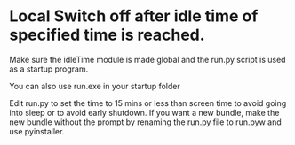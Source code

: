 # Local Switch off after idle time of specified time is reached.
Make sure the idleTime module is made global and the run.py script is used as a startup program.

You can also use run.exe in your startup folder


Edit run.py to set the time to 15 mins or less than screen time to avoid going into sleep or to avoid early shutdown.
If you want a new bundle, make the new bundle without the prompt by renaming the run.py file to run.pyw and use pyinstaller.
